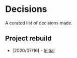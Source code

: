 # Decisions

A curated list of decisions made.

## Project rebuild

- [2020/07/16] - [Initial](project-rebuild/20200716-initial.md)
